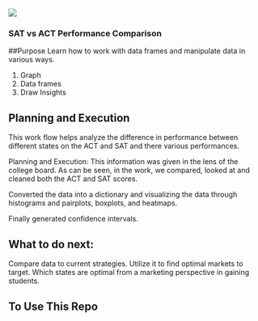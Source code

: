 # ![](https://ga-dash.s3.amazonaws.com/production/assets/logo-9f88ae6c9c3871690e33280fcf557f33.png)


### SAT vs ACT Performance Comparison

##Purpose
Learn how to work with data frames and manipulate data in various ways.
1) Graph
2) Data frames
3) Draw Insights

## Planning and Execution

This work flow helps analyze the difference in performance between different states on the ACT and SAT and there various performances.

Planning and Execution: This information was given in the lens of the college board. As can be seen, in the work, we compared, looked at and cleaned both the ACT and SAT scores.

Converted the data into a dictionary and visualizing the data through histograms and pairplots, boxplots, and heatmaps.

Finally generated confidence intervals.


## What to do next:
Compare data to current strategies. Utilize it to find optimal markets to target. Which states are optimal from a marketing perspective in gaining students.

## To Use This Repo
